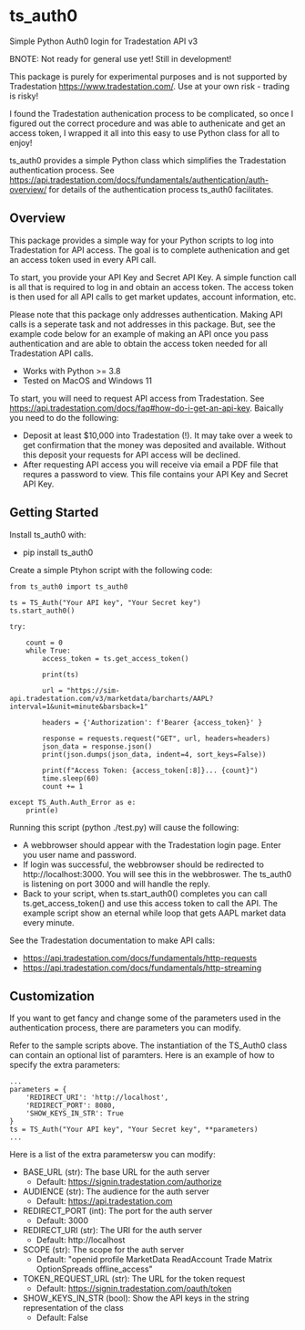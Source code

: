 # ts_auth0
Simple Python Auth0 login for Tradestation API v3

BNOTE: Not ready for general use yet! Still in development!

This package is purely for experimental purposes and is not supported by Tradestation https://www.tradestation.com/. Use at your own risk - trading is risky!

I found the Tradestation authenication process to be complicated, so once I figured out the correct procedure and was able to authenicate and get an access token, I wrapped it all into this easy to use Python class for all to enjoy!

ts_auth0 provides a simple Python class which simplifies the Tradestation authentication process.
See https://api.tradestation.com/docs/fundamentals/authentication/auth-overview/ for details of the authentication process ts_auth0 facilitates.

## Overview

This package provides a simple way for your Python scripts to log into Tradestation for API access. The goal is to complete authenication and get an access token used in every API call. 

To start, you provide your API Key and Secret API Key. A simple function call is all that is required to log in and obtain an access token. The access token is then used for all API calls to get market updates, account information, etc.

Please note that this package only addresses authentication. Making API calls is a seperate task and not addresses in this package. But, see the example code below for an example of making an API once you pass authentication and are able to obtain the access token needed for all Tradestation API calls.
 
- Works with Python >= 3.8
- Tested on MacOS and Windows 11

To start, you will need to request API access from Tradestation. See  https://api.tradestation.com/docs/faq#how-do-i-get-an-api-key. Baically you need to do the following:

- Deposit at least $10,000 into Tradestation (!). It may take over a week to get confirmation that the money was deposited and available. Without this deposit your requests for API access will be declined.
- After requesting API access you will receive via email a PDF file that requres a password to view. This file contains your API Key and Secret API Key.

## Getting Started

Install ts_auth0 with:
- pip install ts_auth0

Create a simple Ptyhon script with the following code: 

```
from ts_auth0 import ts_auth0 

ts = TS_Auth("Your API key", "Your Secret key")        
ts.start_auth0()

try:
    
    count = 0
    while True:
        access_token = ts.get_access_token()

        print(ts)

        url = "https://sim-api.tradestation.com/v3/marketdata/barcharts/AAPL?interval=1&unit=minute&barsback=1"
        
        headers = {'Authorization': f'Bearer {access_token}' }

        response = requests.request("GET", url, headers=headers)
        json_data = response.json()
        print(json.dumps(json_data, indent=4, sort_keys=False))

        print(f"Access Token: {access_token[:8]}... {count}")
        time.sleep(60)
        count += 1
    
except TS_Auth.Auth_Error as e:
    print(e)
```

Running this script (python ./test.py) will cause the following:

* A webbrowser should appear with the Tradestation login page. Enter you user name and password.
* If login was successful, the webbrowser should be redirected to http://localhost:3000. You will see this in the webbroswer. The ts_auth0 is listening on port 3000 and will handle the reply.
* Back to your script, when ts.start_auth0() completes you can call ts.get_access_token() and use this access token to call the API. The example script show an eternal while loop that gets AAPL market data every minute.

See the Tradestation documentation to make API calls:

- https://api.tradestation.com/docs/fundamentals/http-requests
- https://api.tradestation.com/docs/fundamentals/http-streaming

## Customization

If you want to get fancy and change some of the parameters used in the authentication process, there are parameters you can modify.

Refer to the sample scripts above. The instantiation of the TS_Auth0 class can contain an optional list of paramters. Here is an example of how to specify the extra parameters:

```
...
parameters = {
    'REDIRECT_URI': 'http://localhost',
    'REDIRECT_PORT': 8080,
    'SHOW_KEYS_IN_STR': True
}
ts = TS_Auth("Your API key", "Your Secret key", **parameters)
...
```

Here is a list of the extra parametersw you can modify:

- BASE_URL (str): The base URL for the auth server
  - Default: https://signin.tradestation.com/authorize
- AUDIENCE (str): The audience for the auth server
  - Default: https://api.tradestation.com
- REDIRECT_PORT (int): The port for the auth server
  - Default: 3000
- REDIRECT_URI (str): The URI for the auth server
  - Default: http://localhost
- SCOPE (str): The scope for the auth server
  - Default: "openid profile MarketData ReadAccount Trade Matrix OptionSpreads offline_access"
- TOKEN_REQUEST_URL (str): The URL for the token request
  - Default: https://signin.tradestation.com/oauth/token
- SHOW_KEYS_IN_STR (bool): Show the API keys in the string representation of the class
  - Default: False




